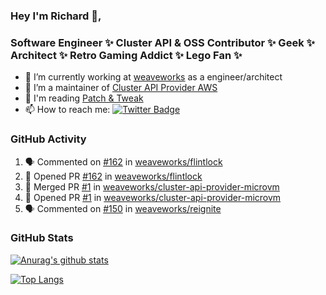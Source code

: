 ### Hey I'm Richard 👋, 

<h3 align="left">Software Engineer ✨ Cluster API & OSS Contributor ✨ Geek ✨ Architect ✨ Retro Gaming Addict ✨ Lego Fan ✨</h3>

- 🔭 I’m currently working at [weaveworks](https://github.com/weaveworks) as a engineer/architect
- 👯 I’m a maintainer of [Cluster API Provider AWS](https://github.com/kubernetes-sigs/cluster-api-provider-aws)
- 💬 I'm reading [Patch & Tweak](https://bjooks.com/products/patch-tweak-exploring-modular-synthesis)
- 📫 How to reach me: [![Twitter Badge](https://img.shields.io/badge/-@fruit_case-00acee?style=flat&logo=Twitter&logoColor=white)](https://twitter.com/intent/follow?screen_name=fruit_case "Follow on Twitter")

### GitHub Activity 

<!--START_SECTION:activity-->
1. 🗣 Commented on [#162](https://github.com/weaveworks/flintlock/issues/162) in [weaveworks/flintlock](https://github.com/weaveworks/flintlock)
2. 💪 Opened PR [#162](https://github.com/weaveworks/flintlock/pull/162) in [weaveworks/flintlock](https://github.com/weaveworks/flintlock)
3. 🎉 Merged PR [#1](https://github.com/weaveworks/cluster-api-provider-microvm/pull/1) in [weaveworks/cluster-api-provider-microvm](https://github.com/weaveworks/cluster-api-provider-microvm)
4. 💪 Opened PR [#1](https://github.com/weaveworks/cluster-api-provider-microvm/pull/1) in [weaveworks/cluster-api-provider-microvm](https://github.com/weaveworks/cluster-api-provider-microvm)
5. 🗣 Commented on [#150](https://github.com/weaveworks/reignite/issues/150) in [weaveworks/reignite](https://github.com/weaveworks/reignite)
<!--END_SECTION:activity-->

### GitHub Stats

[![Anurag's github stats](https://github-readme-stats.vercel.app/api?username=richardcase&count_private=true&show_icons=true)](https://github.com/anuraghazra/github-readme-stats)

[![Top Langs](https://github-readme-stats.vercel.app/api/top-langs/?username=richardcase&hide=html&layout=compact)](https://github.com/anuraghazra/github-readme-stats)
